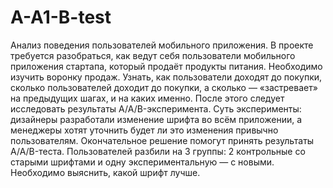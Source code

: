 # A-A1-B-test
Анализ поведения пользователей мобильного приложения.
В проекте требуется разобраться, как ведут себя пользователи мобильного приложения стартапа, который продаёт продукты питания.
Необходимо изучить воронку продаж. Узнать, как пользователи доходят до покупки, сколько пользователей доходит до покупки, а сколько — «застревает» на предыдущих шагах, и на каких именно.
После этого следует исследовать результаты A/A/B-эксперимента. Суть эксперименты: дизайнеры разработали изменение шрифта во всём приложении, а менеджеры хотят уточнить будет ли это изменения привычно пользователям. Окончательное решение помогут принять результаты A/A/B-теста. Пользователей разбили на 3 группы: 2 контрольные со старыми шрифтами и одну экспериментальную — с новыми. Необходимо выяснить, какой шрифт лучше.
